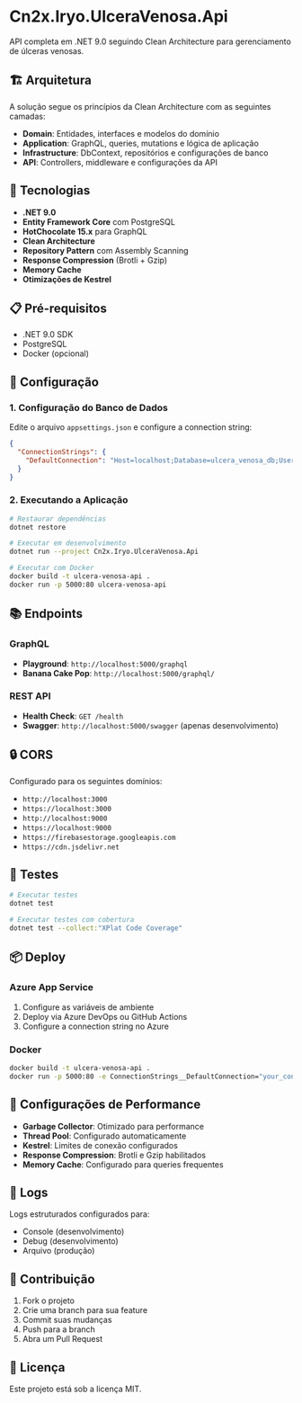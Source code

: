 # Cn2x.Iryo.UlceraVenosa.Api

API completa em .NET 9.0 seguindo Clean Architecture para gerenciamento de úlceras venosas.

## 🏗️ Arquitetura

A solução segue os princípios da Clean Architecture com as seguintes camadas:

- **Domain**: Entidades, interfaces e modelos do domínio
- **Application**: GraphQL, queries, mutations e lógica de aplicação
- **Infrastructure**: DbContext, repositórios e configurações de banco
- **API**: Controllers, middleware e configurações da API

## 🚀 Tecnologias

- **.NET 9.0**
- **Entity Framework Core** com PostgreSQL
- **HotChocolate 15.x** para GraphQL
- **Clean Architecture**
- **Repository Pattern** com Assembly Scanning
- **Response Compression** (Brotli + Gzip)
- **Memory Cache**
- **Otimizações de Kestrel**

## 📋 Pré-requisitos

- .NET 9.0 SDK
- PostgreSQL
- Docker (opcional)

## 🔧 Configuração

### 1. Configuração do Banco de Dados

Edite o arquivo `appsettings.json` e configure a connection string:

```json
{
  "ConnectionStrings": {
    "DefaultConnection": "Host=localhost;Database=ulcera_venosa_db;Username=postgres;Password=your_password"
  }
}
```

### 2. Executando a Aplicação

```bash
# Restaurar dependências
dotnet restore

# Executar em desenvolvimento
dotnet run --project Cn2x.Iryo.UlceraVenosa.Api

# Executar com Docker
docker build -t ulcera-venosa-api .
docker run -p 5000:80 ulcera-venosa-api
```

## 📚 Endpoints

### GraphQL
- **Playground**: `http://localhost:5000/graphql`
- **Banana Cake Pop**: `http://localhost:5000/graphql/`

### REST API
- **Health Check**: `GET /health`
- **Swagger**: `http://localhost:5000/swagger` (apenas desenvolvimento)

## 🔒 CORS

Configurado para os seguintes domínios:
- `http://localhost:3000`
- `https://localhost:3000`
- `http://localhost:9000`
- `https://localhost:9000`
- `https://firebasestorage.googleapis.com`
- `https://cdn.jsdelivr.net`

## 🧪 Testes

```bash
# Executar testes
dotnet test

# Executar testes com cobertura
dotnet test --collect:"XPlat Code Coverage"
```

## 📦 Deploy

### Azure App Service
1. Configure as variáveis de ambiente
2. Deploy via Azure DevOps ou GitHub Actions
3. Configure a connection string no Azure

### Docker
```bash
docker build -t ulcera-venosa-api .
docker run -p 5000:80 -e ConnectionStrings__DefaultConnection="your_connection_string" ulcera-venosa-api
```

## 🔧 Configurações de Performance

- **Garbage Collector**: Otimizado para performance
- **Thread Pool**: Configurado automaticamente
- **Kestrel**: Limites de conexão configurados
- **Response Compression**: Brotli e Gzip habilitados
- **Memory Cache**: Configurado para queries frequentes

## 📝 Logs

Logs estruturados configurados para:
- Console (desenvolvimento)
- Debug (desenvolvimento)
- Arquivo (produção)

## 🤝 Contribuição

1. Fork o projeto
2. Crie uma branch para sua feature
3. Commit suas mudanças
4. Push para a branch
5. Abra um Pull Request

## 📄 Licença

Este projeto está sob a licença MIT.
